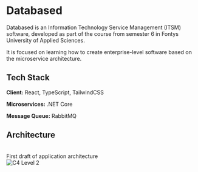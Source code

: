 
# Databased

Databased is an Information Technology Service Management (ITSM) software, developed as part of the course from semester 6 in Fontys University of Applied Sciences.

It is focused on learning how to create enterprise-level software based on the microservice architecture.


## Tech Stack

**Client:** React, TypeScript, TailwindCSS

**Microservices:** .NET Core

**Message Queue:** RabbitMQ


## Architecture
\
First draft of application architecture
\
![C4 Level 2](https://user-images.githubusercontent.com/8376476/226399936-8daf2156-d375-4eb6-83f2-4235a7922cda.png)
